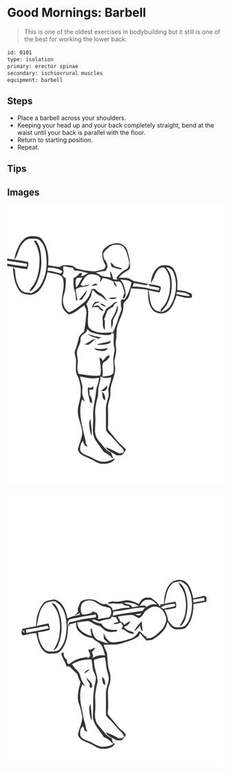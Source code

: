 # Good Mornings: Barbell
> This is one of the oldest exercises in bodybuilding but it still is one of the best for working the lower back.

``` 
id: 0101 
type: isolation 
primary: erector spinae 
secondary: ischiocrural muscles 
equipment: barbell 
``` 

## Steps

 - Place a barbell across your shoulders.
 - Keeping your head up and your back completely straight, bend at the waist until your back is parallel with the floor.
 - Return to starting position.
 - Repeat.

## Tips


## Images

![](./../svg/0101-relaxation.svg)

![](./../svg/0101-tension.svg)

